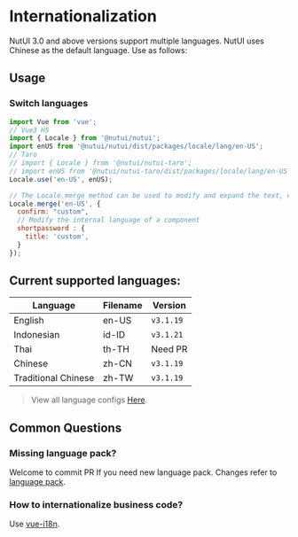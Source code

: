 # Internationalization

NutUI 3.0 and above versions support multiple languages. NutUI uses Chinese as the default language. Use as follows:

## Usage

### Switch languages

```javascript
import Vue from 'vue';
// Vue3 H5
import { Locale } from '@nutui/nutui';
import enUS from '@nutui/nutui/dist/packages/locale/lang/en-US';
// Taro
// import { Locale } from '@nutui/nutui-taro';
// import enUS from '@nutui/nutui-taro/dist/packages/locale/lang/en-US';
Locale.use('en-US', enUS);

// The Locale.merge method can be used to modify and expand the text, examples are as follows:
Locale.merge('en-US', {
  confirm: "custom",
  // Modify the internal language of a component
  shortpassword : {
    title: 'custom',
  }
});
```

## Current supported languages:

| Language         | Filename | Version      |
|--------------|--------|-----------|
| English         | en-US  | `v3.1.19` |
| Indonesian | id-ID  | `v3.1.21` |
| Thai         | th-TH  | Need PR   |
| Chinese     | zh-CN  | `v3.1.19` |
| Traditional Chinese     | zh-TW  | `v3.1.19` |

> View all language configs [Here](https://github.com/jdf2e/nutui/tree/next/src/packages/locale/lang).

## Common Questions

### Missing language pack?

Welcome to commit PR If you need new language pack. Changes refer to [language pack](https://github.com/jdf2e/nutui/tree/next/src/packages/locale/lang).

### How to internationalize business code?

Use [vue-i18n](https://github.com/kazupon/vue-i18n).